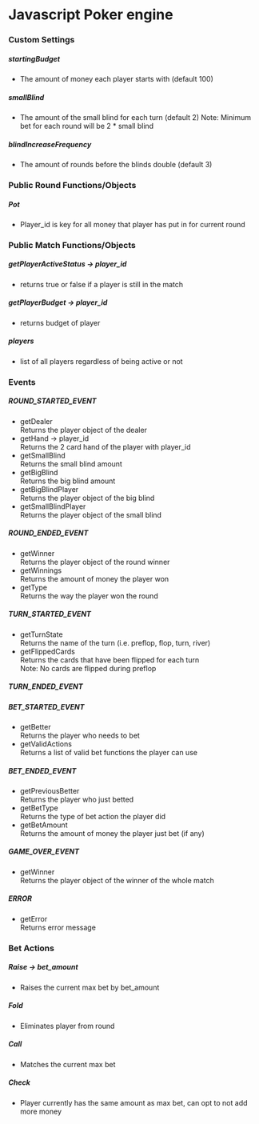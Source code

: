 # Javascript Poker engine

### Custom Settings
##### startingBudget
* The amount of money each player starts with (default 100)
##### smallBlind 
* The amount of the small blind for each turn (default 2)
Note: Minimum bet for each round will be 2 * small blind
##### blindIncreaseFrequency
* The amount of rounds before the blinds double (default 3)

### Public Round Functions/Objects
##### Pot
* Player_id is key for all money that player has put in for current round

### Public Match Functions/Objects
##### getPlayerActiveStatus -> player_id
* returns true or false if a player is still in the match
##### getPlayerBudget -> player_id
* returns budget of player
##### players
* list of all players regardless of being active or not

### Events
##### ROUND_STARTED_EVENT
* getDealer \
Returns the player object of the dealer
* getHand -> player_id \
Returns the 2 card hand of the player with player_id
* getSmallBlind \
Returns the small blind amount
* getBigBlind \
Returns the big blind amount
* getBigBlindPlayer \
Returns the player object of the big blind
* getSmallBlindPlayer \
Returns the player object of the small blind
##### ROUND_ENDED_EVENT
* getWinner \
Returns the player object of the round winner
* getWinnings \
Returns the amount of money the player won
* getType \
Returns the way the player won the round
##### TURN_STARTED_EVENT
* getTurnState \
Returns the  name of the turn (i.e. preflop, flop, turn, river)
* getFlippedCards \
Returns the cards that have been flipped for each turn \
Note: No cards are flipped during preflop 
##### TURN_ENDED_EVENT
##### BET_STARTED_EVENT
* getBetter \
Returns the player who needs to bet
* getValidActions \
Returns a list of valid bet functions the player can use
##### BET_ENDED_EVENT
* getPreviousBetter \
Returns the player who just betted
* getBetType \
Returns the type of bet action the player did
* getBetAmount \
Returns the amount of money the player just bet (if any)
##### GAME_OVER_EVENT
* getWinner \
Returns the player object of the winner of the whole match
##### ERROR
* getError \
Returns error message

### Bet Actions
##### Raise -> bet_amount
* Raises the current max bet by bet_amount
##### Fold
* Eliminates player from round
##### Call
* Matches the current max bet
##### Check
* Player currently has the same amount as max bet, can opt to not add more money



